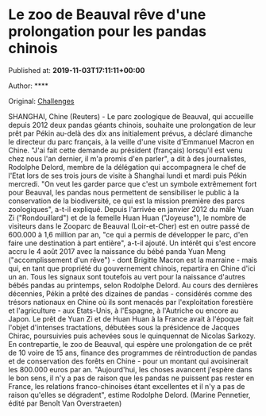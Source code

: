 
# Le zoo de Beauval rêve d'une prolongation pour les pandas chinois

Published at: **2019-11-03T17:11:11+00:00**

Author: ****

Original: [Challenges](https://www.challenges.fr/top-news/le-zoo-de-beauval-reve-d-une-prolongation-pour-les-pandas-chinois_682985)

SHANGHAI, Chine (Reuters) - Le parc zoologique de Beauval, qui accueille depuis 2012 deux pandas géants chinois, souhaite une prolongation de leur prêt par Pékin au-delà des dix ans initialement prévus, a déclaré dimanche le directeur du parc français, à la veille d'une visite d'Emmanuel Macron en Chine.
"J'ai fait cette demande au président (français) lorsqu'il est venu chez nous l'an dernier, il m'a promis d'en parler", a dit à des journalistes, Rodolphe Delord, membre de la délégation qui accompagnera le chef de l'Etat lors de ses trois jours de visite à Shanghai lundi et mardi puis Pékin mercredi.
"On veut les garder parce que c'est un symbole extrêmement fort pour Beauval, les pandas nous permettent de sensibiliser le public à la conservation de la biodiversité, ce qui est la mission première des parcs zoologiques", a-t-il expliqué.
Depuis l'arrivée en janvier 2012 du mâle Yuan Zi ("Rondouillard") et de la femelle Huan Huan ("Joyeuse"), le nombre de visiteurs dans le Zooparc de Beauval (Loir-et-Cher) est en outre passé de 600.000 à 1,6 million par an, "ce qui a permis de développer le parc, d'en faire une destination à part entière", a-t-il ajouté.
Un intérêt qui s'est encore accru le 4 août 2017 avec la naissance du bébé panda Yuan Meng ("accomplissement d'un rêve") - dont Brigitte Macron est la marraine - mais qui, en tant que propriété du gouvernement chinois, repartira en Chine d'ici un an. Tous les signaux sont toutefois au vert pour la naissance d'autres bébés pandas au printemps, selon Rodolphe Delord.
Au cours des dernières décennies, Pékin a prêté des dizaines de pandas - considérés comme des trésors nationaux en Chine où ils sont menacés par l'exploitation forestière et l'agriculture - aux Etats-Unis, à l'Espagne, à l'Autriche ou encore au Japon.
Le prêt de Yuan Zi et de Huan Huan à la France avait à l'époque fait l'objet d'intenses tractations, débutées sous la présidence de Jacques Chirac, poursuivies puis achevées sous le quinquennat de Nicolas Sarkozy.
En contrepartie, le zoo de Beauval, qui espère une prolongation de ce prêt de 10 voire de 15 ans, finance des programmes de réintroduction de pandas et de conservation des forêts en Chine - pour un montant qui avoisinerait les 800.000 euros par an.
"Aujourd'hui, les choses avancent j'espère dans le bon sens, il n'y a pas de raison que les pandas ne puissent pas rester en France, les relations franco-chinoises étant excellentes et il n'y a pas de raison qu'elles se dégradent", estime Rodolphe Delord.
(Marine Pennetier, édité par Benoît Van Overstraeten)
